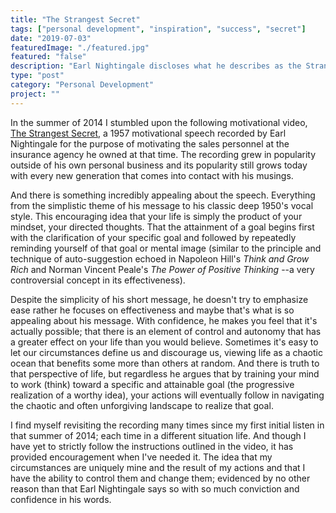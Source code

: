 ```yaml
---
title: "The Strangest Secret"
tags: ["personal development", "inspiration", "success", "secret"]
date: "2019-07-03"
featuredImage: "./featured.jpg"
featured: "false"
description: "Earl Nightingale discloses what he describes as the Strangest Secret in a 1950's era motivational recording. I briefly describe what I believe that makes his message so appealing and relevant even to this day. Maybe you'll find his message encouraging as a call-to-action to take a more active and intentional role in your life."
type: "post"
category: "Personal Development"
project: ""
---
```


In the summer of 2014 I stumbled upon the following motivational video, [The Strangest Secret](https://www.youtube.com/watch?v=m9PmuAFsQOM), a 1957 motivational speech recorded by Earl Nightingale for the purpose of motivating the sales personnel at the insurance agency he owned at that time. The recording grew in popularity outside of his own personal business and its popularity still grows today with every new generation that comes into contact with his musings.

And there is something incredibly appealing about the speech. Everything from the simplistic theme of his message to his classic deep 1950's vocal style. This encouraging idea that your life is simply the product of your mindset, your directed thoughts. That the attainment of a goal begins first with the clarification of your specific goal and followed by repeatedly reminding yourself of that goal or mental image (similar to the principle and technique of auto-suggestion echoed in Napoleon Hill's *Think and Grow Rich* and Norman Vincent Peale's *The Power of Positive Thinking* --a very controversial concept in its effectiveness).

Despite the simplicity of his short message, he doesn't try to emphasize ease rather he focuses on effectiveness and maybe that's what is so appealing about his message. With confidence, he makes you feel that it's actually possible; that there is an element of control and autonomy that has a greater effect on your life than you would believe. Sometimes it's easy to let our circumstances define us and discourage us, viewing life as a chaotic ocean that benefits some more than others at random. And there is truth to that perspective of life, but regardless he argues that by training your mind to work (think) toward a specific and attainable goal (the progressive realization of a worthy idea), your actions will eventually follow in navigating the chaotic and often unforgiving landscape to realize that goal.

I find myself revisiting the recording many times since my first initial listen in that summer of 2014; each time in a different situation life. And though I have yet to strictly follow the instructions outlined in the video, it has provided encouragement when I've needed it. The idea that my circumstances are uniquely mine and the result of my actions and that I have the ability to control them and change them; evidenced by no other reason than that Earl Nightingale says so with so much conviction and confidence in his words.
